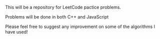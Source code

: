 This will be a repository for LeetCode pactice problems.

Problems will be done in both C++ and JavaScript

Please feel free to suggest any improvement on some of the algorithms I have used!
